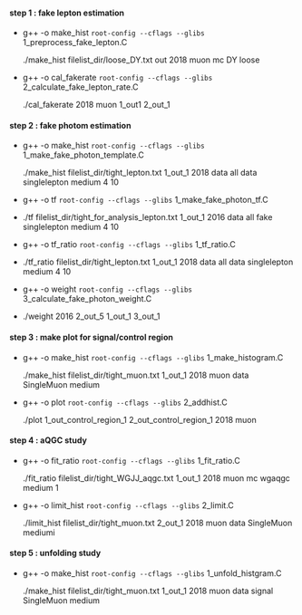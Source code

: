 #### step 1 : fake lepton estimation
*    g++ -o make_hist `root-config --cflags --glibs` 1_preprocess_fake_lepton.C
    
     ./make_hist filelist_dir/loose_DY.txt out 2018 muon mc DY loose

*    g++ -o cal_fakerate `root-config --cflags --glibs` 2_calculate_fake_lepton_rate.C

     ./cal_fakerate 2018 muon 1_out1 2_out_1
#### step 2 : fake photom estimation
*    g++ -o make_hist `root-config --cflags --glibs` 1_make_fake_photon_template.C

     ./make_hist filelist_dir/tight_lepton.txt 1_out_1 2018 data all data singlelepton medium 4 10

*    g++ -o tf `root-config --cflags --glibs` 1_make_fake_photon_tf.C

*    ./tf filelist_dir/tight_for_analysis_lepton.txt 1_out_1 2016 data all fake singlelepton medium 4 10

*    g++ -o tf_ratio `root-config --cflags --glibs` 1_tf_ratio.C

*    ./tf_ratio filelist_dir/tight_lepton.txt 1_out_1 2018 data all data singlelepton medium 4 10

*    g++ -o weight `root-config --cflags --glibs` 3_calculate_fake_photon_weight.C

*    ./weight 2016 2_out_5 1_out_1 3_out_1
#### step 3 : make plot for signal/control region
*    g++ -o make_hist `root-config --cflags --glibs` 1_make_histogram.C

     ./make_hist filelist_dir/tight_muon.txt 1_out_1 2018 muon data SingleMuon medium

*    g++ -o plot `root-config --cflags --glibs` 2_addhist.C

     ./plot 1_out_control_region_1 2_out_control_region_1 2018 muon
#### step 4 : aQGC study
*    g++ -o fit_ratio `root-config --cflags --glibs` 1_fit_ratio.C

     ./fit_ratio filelist_dir/tight_WGJJ_aqgc.txt 1_out_1 2018 muon mc wgaqgc medium 1

*    g++ -o limit_hist `root-config --cflags --glibs` 2_limit.C

     ./limit_hist filelist_dir/tight_muon.txt 2_out_1 2018 muon data SingleMuon mediumi
#### step 5 : unfolding study
*    g++ -o make_hist `root-config --cflags --glibs` 1_unfold_histgram.C

     ./make_hist filelist_dir/tight_muon.txt 1_out_1 2018 muon data signal SingleMuon medium
